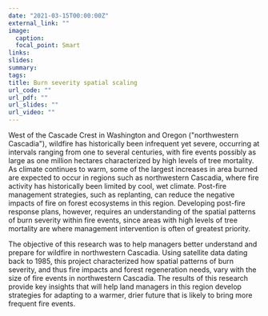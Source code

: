 ```yaml
---
date: "2021-03-15T00:00:00Z"
external_link: ""
image:
  caption: 
  focal_point: Smart
links:
slides:
summary: 
tags:
title: Burn severity spatial scaling
url_code: ""
url_pdf: ""
url_slides: ""
url_video: ""
---
```


West of the Cascade Crest in Washington and Oregon ("northwestern Cascadia"), wildfire has historically been infrequent yet severe, occurring at intervals ranging from one to several centuries, with fire events possibly as large as one million hectares characterized by high levels of tree mortality. As climate continues to warm, some of the largest increases in area burned are expected to occur in regions such as northwestern Cascadia, where fire activity has historically been limited by cool, wet climate. Post-fire management strategies, such as replanting, can reduce the negative impacts of fire on forest ecosystems in this region. Developing post-fire response plans, however, requires an understanding of the spatial patterns of burn severity within fire events, since areas with high levels of tree mortality are where management intervention is often of greatest priority.

The objective of this research was to help managers better understand and prepare for wildfire in northwestern Cascadia. Using satellite data dating back to 1985, this project characterized how spatial patterns of burn severity, and thus fire impacts and forest regeneration needs, vary with the size of fire events in northwestern Cascadia. The results of this research provide key insights that will help land managers in this region develop strategies for adapting to a warmer, drier future that is likely to bring more frequent fire events. 
